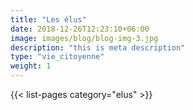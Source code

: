 ```yaml
---
title: "Les élus"
date: 2018-12-26T12:23:10+06:00
image: images/blog/blog-img-3.jpg
description: "this is meta description"
type: "vie_citoyenne"
weight: 1
---
```


{{< list-pages category="elus" >}}
